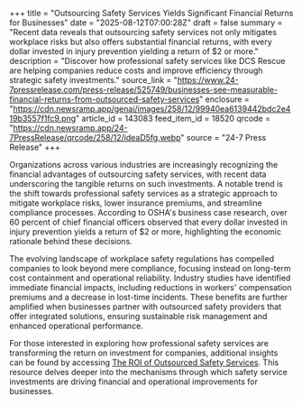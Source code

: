 +++
title = "Outsourcing Safety Services Yields Significant Financial Returns for Businesses"
date = "2025-08-12T07:00:28Z"
draft = false
summary = "Recent data reveals that outsourcing safety services not only mitigates workplace risks but also offers substantial financial returns, with every dollar invested in injury prevention yielding a return of $2 or more."
description = "Discover how professional safety services like DCS Rescue are helping companies reduce costs and improve efficiency through strategic safety investments."
source_link = "https://www.24-7pressrelease.com/press-release/525749/businesses-see-measurable-financial-returns-from-outsourced-safety-services"
enclosure = "https://cdn.newsramp.app/genai/images/258/12/99940ea6139442bdc2e419b3557f1fc9.png"
article_id = 143083
feed_item_id = 18520
qrcode = "https://cdn.newsramp.app/24-7PressRelease/qrcode/258/12/ideaD5fg.webp"
source = "24-7 Press Release"
+++

<p>Organizations across various industries are increasingly recognizing the financial advantages of outsourcing safety services, with recent data underscoring the tangible returns on such investments. A notable trend is the shift towards professional safety services as a strategic approach to mitigate workplace risks, lower insurance premiums, and streamline compliance processes. According to OSHA's business case research, over 60 percent of chief financial officers observed that every dollar invested in injury prevention yields a return of $2 or more, highlighting the economic rationale behind these decisions.</p><p>The evolving landscape of workplace safety regulations has compelled companies to look beyond mere compliance, focusing instead on long-term cost containment and operational reliability. Industry studies have identified immediate financial impacts, including reductions in workers' compensation premiums and a decrease in lost-time incidents. These benefits are further amplified when businesses partner with outsourced safety providers that offer integrated solutions, ensuring sustainable risk management and enhanced operational performance.</p><p>For those interested in exploring how professional safety services are transforming the return on investment for companies, additional insights can be found by accessing <a href='https://www.example.com/ROI-of-Outsourced-Safety-Services' rel='nofollow' target='_blank'>The ROI of Outsourced Safety Services</a>. This resource delves deeper into the mechanisms through which safety service investments are driving financial and operational improvements for businesses.</p>